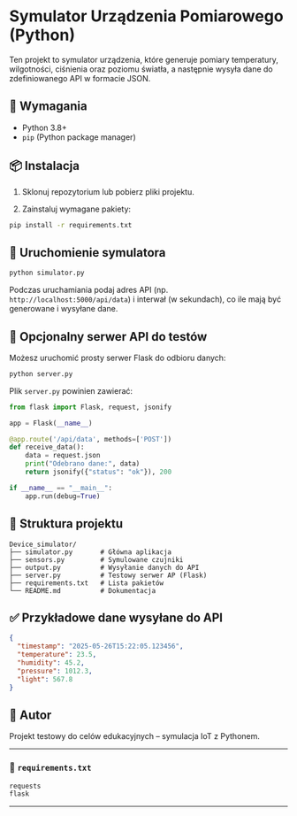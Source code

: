 # Symulator Urządzenia Pomiarowego (Python)

Ten projekt to symulator urządzenia, które generuje pomiary temperatury, wilgotności, ciśnienia oraz poziomu światła, a następnie wysyła dane do zdefiniowanego API w formacie JSON.

## 🔧 Wymagania

- Python 3.8+
- `pip` (Python package manager)

## 📦 Instalacja

1. Sklonuj repozytorium lub pobierz pliki projektu.

2. Zainstaluj wymagane pakiety:

```bash
pip install -r requirements.txt
```

## 🚀 Uruchomienie symulatora

```bash
python simulator.py
```

Podczas uruchamiania podaj adres API (np. `http://localhost:5000/api/data`) i interwał (w sekundach), co ile mają być generowane i wysyłane dane.

## 🧪 Opcjonalny serwer API do testów

Możesz uruchomić prosty serwer Flask do odbioru danych:

```bash
python server.py
```

Plik `server.py` powinien zawierać:

```python
from flask import Flask, request, jsonify

app = Flask(__name__)

@app.route('/api/data', methods=['POST'])
def receive_data():
    data = request.json
    print("Odebrano dane:", data)
    return jsonify({"status": "ok"}), 200

if __name__ == "__main__":
    app.run(debug=True)
```

## 📁 Struktura projektu

```
Device_simulator/
├── simulator.py       # Główna aplikacja
├── sensors.py         # Symulowane czujniki
├── output.py          # Wysyłanie danych do API
├── server.py          # Testowy serwer AP (Flask)
├── requirements.txt   # Lista pakietów
└── README.md          # Dokumentacja
```

## ✅ Przykładowe dane wysyłane do API

```json
{
  "timestamp": "2025-05-26T15:22:05.123456",
  "temperature": 23.5,
  "humidity": 45.2,
  "pressure": 1012.3,
  "light": 567.8
}
```

## 📌 Autor

Projekt testowy do celów edukacyjnych – symulacja IoT z Pythonem.

---

### 📄 `requirements.txt`

```txt
requests
flask
```

---
